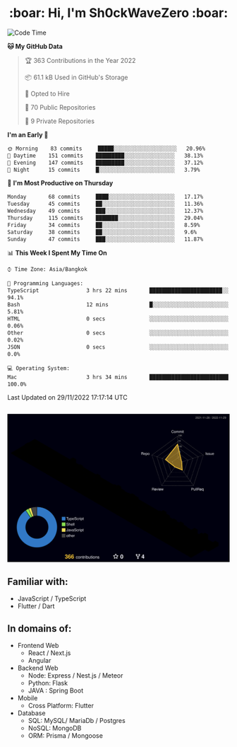 <h1 align="center"> :boar: Hi, I'm Sh0ckWaveZero :boar:</h1>
 
<!--START_SECTION:waka-->
![Code Time](http://img.shields.io/badge/Code%20Time-3%20hrs%2034%20mins-blue)

**🐱 My GitHub Data** 

> 🏆 363 Contributions in the Year 2022
 > 
> 📦 61.1 kB Used in GitHub's Storage 
 > 
> 💼 Opted to Hire
 > 
> 📜 70 Public Repositories 
 > 
> 🔑 9 Private Repositories  
 > 
**I'm an Early 🐤** 

```text
🌞 Morning    83 commits     █████░░░░░░░░░░░░░░░░░░░░   20.96% 
🌆 Daytime    151 commits    █████████░░░░░░░░░░░░░░░░   38.13% 
🌃 Evening    147 commits    █████████░░░░░░░░░░░░░░░░   37.12% 
🌙 Night      15 commits     █░░░░░░░░░░░░░░░░░░░░░░░░   3.79%

```
📅 **I'm Most Productive on Thursday** 

```text
Monday       68 commits     ████░░░░░░░░░░░░░░░░░░░░░   17.17% 
Tuesday      45 commits     ██░░░░░░░░░░░░░░░░░░░░░░░   11.36% 
Wednesday    49 commits     ███░░░░░░░░░░░░░░░░░░░░░░   12.37% 
Thursday     115 commits    ███████░░░░░░░░░░░░░░░░░░   29.04% 
Friday       34 commits     ██░░░░░░░░░░░░░░░░░░░░░░░   8.59% 
Saturday     38 commits     ██░░░░░░░░░░░░░░░░░░░░░░░   9.6% 
Sunday       47 commits     ███░░░░░░░░░░░░░░░░░░░░░░   11.87%

```


📊 **This Week I Spent My Time On** 

```text
⌚︎ Time Zone: Asia/Bangkok

💬 Programming Languages: 
TypeScript               3 hrs 22 mins       ███████████████████████░░   94.1% 
Bash                     12 mins             █░░░░░░░░░░░░░░░░░░░░░░░░   5.81% 
HTML                     0 secs              ░░░░░░░░░░░░░░░░░░░░░░░░░   0.06% 
Other                    0 secs              ░░░░░░░░░░░░░░░░░░░░░░░░░   0.02% 
JSON                     0 secs              ░░░░░░░░░░░░░░░░░░░░░░░░░   0.0%

💻 Operating System: 
Mac                      3 hrs 34 mins       █████████████████████████   100.0%

```


 Last Updated on 29/11/2022 17:17:14 UTC
<!--END_SECTION:waka-->

##

![](./profile-3d-contrib/profile-night-rainbow.svg)

## Familiar with:
- JavaScript / TypeScript
- Flutter / Dart

## In domains of:
- Frontend Web
  - React / Next.js
  - Angular
- Backend Web
  - Node: Express / Nest.js / Meteor
  - Python: Flask
  - JAVA : Spring Boot
- Mobile
  - Cross Platform: Flutter
- Database
  - SQL: MySQL/ MariaDb / Postgres
  - NoSQL: MongoDB
  - ORM: Prisma / Mongoose
